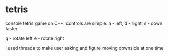 # tetris
console tetris game on C++.
controls are simple:
a - left, 
d - right, 
s - down faster

q - rotate left
e - rotate right

i used threads to make user asking and figure moving downside at one time
